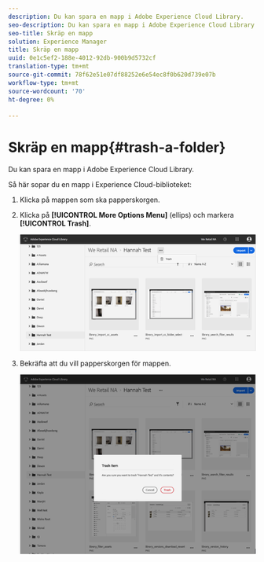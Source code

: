 ```yaml
---
description: Du kan spara en mapp i Adobe Experience Cloud Library.
seo-description: Du kan spara en mapp i Adobe Experience Cloud Library.
seo-title: Skräp en mapp
solution: Experience Manager
title: Skräp en mapp
uuid: 0e1c5ef2-188e-4012-92db-900b9d5732cf
translation-type: tm+mt
source-git-commit: 78f62e51e07df88252e6e54ec8f0b620d739e07b
workflow-type: tm+mt
source-wordcount: '70'
ht-degree: 0%

---
```



# Skräp en mapp{#trash-a-folder}

Du kan spara en mapp i Adobe Experience Cloud Library.

Så här sopar du en mapp i Experience Cloud-biblioteket:

1. Klicka på mappen som ska papperskorgen.
1. Klicka på **[!UICONTROL More Options Menu]** (ellips) och markera **[!UICONTROL Trash]**.

   ![](assets/library_folder_trash.png)

1. Bekräfta att du vill papperskorgen för mappen.

   ![](assets/library_folder_trash_confirm.png)

